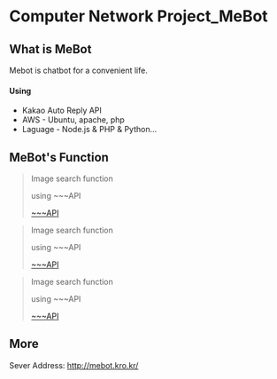 # Computer Network Project_MeBot

## What is MeBot
Mebot is chatbot for a convenient life.

#### Using
- Kakao Auto Reply API 
- AWS - Ubuntu, apache, php
- Laguage - Node.js & PHP & Python...

## MeBot's Function
<blockquote> 
Image search function

using ~~~API
<p><site><a href="http://www.naver.com">~~~API</a></site></p>
</blockquote>
<blockquote> 

Image search function

using ~~~API
<p><site><a href="http://www.naver.com">~~~API</a></site></p>
</blockquote>
<blockquote> 

Image search function

using ~~~API
<p><site><a href="http://www.naver.com">~~~API</a></site></p>
</blockquote>

## More
Sever Address: http://mebot.kro.kr/

